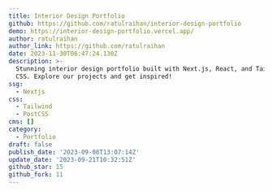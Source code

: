 ```yaml
---
title: Interior Design Portfolio
github: https://github.com/ratulraihan/interior-design-portfolio
demo: https://interior-design-portfolio.vercel.app/
author: ratulraihan
author_link: https://github.com/ratulraihan
date: 2023-11-30T06:47:24.130Z
description: >-
  Stunning interior design portfolio built with Next.js, React, and Tailwind
  CSS. Explore our projects and get inspired!
ssg:
  - Nextjs
css:
  - Tailwind
  - PostCSS
cms: []
category:
  - Portfolio
draft: false
publish_date: '2023-09-08T13:07:14Z'
update_date: '2023-09-21T10:32:51Z'
github_star: 15
github_fork: 11
---
```

